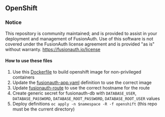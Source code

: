 ## OpenShift

### Notice
This repository is community maintained; and is provided to assist in your deployment and management of FusionAuth. Use of this software is not covered under the FusionAuth license agreement and is provided "as is" without warranty.  https://fusionauth.io/license

#### How to use these files 

1. Use this [Dockerfile](./Dockerfile) to build openshift image for non-privileged containers
2. Update the [fusionauth-app.yaml](./fusionauth-app.yaml) definition to use the correct image
3. Update [fusionauth-route](./fusionauth-route.yaml) to use the correct hostname for the route
4. Create generic secret for fusionauth-db with `DATABASE_USER`, `DATABASE_PASSWORD`, `DATABASE_ROOT_PASSWORD`, `DATABASE_ROOT_USER` values
5. Deploy definitions `oc apply -n $namespace -R -f openshift` (this repo must be the current directory)

